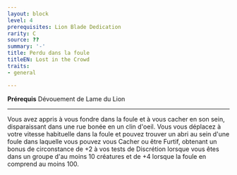 ```yaml
---
layout: block
level: 4
prerequisites: Lion Blade Dedication
rarity: C
source: ??
summary: '-'
title: Perdu dans la foule
titleEN: Lost in the Crowd
traits:
- general

---
```


<p><span id="ctl00_MainContent_DetailedOutput"><strong>Prérequis</strong> Dévouement de Lame du Lion<br></span></p>
<hr>
<p>Vous avez appris à vous fondre dans la foule et à vous cacher en son sein, disparaissant dans une rue bonée en un clin d'oeil. Vous vous déplacez à votre vitesse habituelle dans la foule et pouvez trouver un abri au sein d'une foule dans laquelle vous pouvez vous Cacher ou être Furtif, obtenant un bonus de circonstance de +2 à vos tests de Discrétion lorsque vous êtes dans un groupe d'au moins 10 créatures et de +4 lorsque la foule en comprend au moins 100.&nbsp;</p>